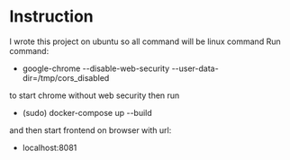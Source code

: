 # Instruction
I wrote this project on ubuntu so all command will be linux command
Run command:
- google-chrome --disable-web-security --user-data-dir=/tmp/cors_disabled

to start chrome without web security then run 
- (sudo) docker-compose up --build

and then start frontend on browser with url: 
- localhost:8081

 
